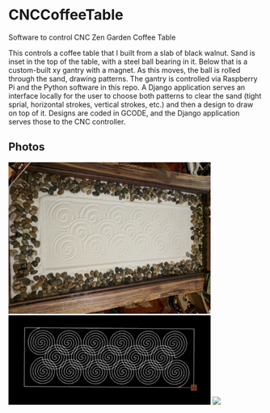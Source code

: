 # CNCCoffeeTable
Software to control CNC Zen Garden Coffee Table

This controls a coffee table that I built from a slab of black walnut. Sand is inset in the top of the table, with a steel ball bearing in it. 
Below that is a custom-built xy gantry with a magnet. As this moves, the ball is rolled through the sand, drawing patterns.
The gantry is controlled via Raspberry Pi and the Python software in this repo. A Django application serves an interface locally for the user to choose 
both patterns to clear the sand (tight sprial, horizontal strokes, vertical strokes, etc.) and then a design to draw on top of it. 
Designs are coded in GCODE, and the Django application serves those to the CNC controller.

## Photos
<img src = "https://github.com/deltaGPhys/CNCCoffeeTable/blob/master/Shape%20Paths/spirals.jpg" width="400px">
<img src = "https://github.com/deltaGPhys/CNCCoffeeTable/blob/master/Shape%20Paths/spiralsblue.png" width="400px">
<img src = "https://github.com/deltaGPhys/CNCCoffeeTable/blob/master/Shape%20Paths/maze.jpg" width="400px">
